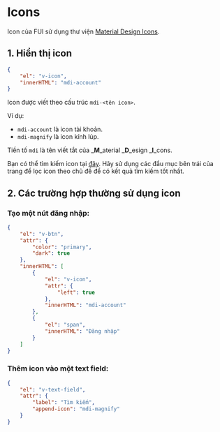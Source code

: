 # Icons

Icon của FUI sử dụng thư viện [Material Design Icons](https://pictogrammers.com/library/mdi/).

## 1. Hiển thị icon

```json
{
    "el": "v-icon",
    "innerHTML": "mdi-account"
}
```

Icon được viết theo cấu trúc `mdi-<tên icon>`.

Ví dụ:

* `mdi-account` là icon tài khoản.
* `mdi-magnify` là icon kính lúp.

Tiền tố `mdi` là tên viết tắt của _**M**_aterial _**D**_esign _**I**_cons.

Bạn có thể tìm kiếm icon tại [đây](https://pictogrammers.com/library/mdi/). Hãy sử dụng các đầu mục bên trái của trang để lọc icon theo chủ đề để có kết quả tìm kiếm tốt nhất.

## 2. Các trường hợp thường sử dụng icon

### Tạo một nút đăng nhập:

```json
{
    "el": "v-btn",
    "attr": {
        "color": "primary",
        "dark": true
    },
    "innerHTML": [
        {
            "el": "v-icon",
            "attr": {
                "left": true
            },
            "innerHTML": "mdi-account"
        },
        {
            "el": "span",
            "innerHTML": "Đăng nhập"
        }
    ]
}
```

### Thêm icon vào một text field:

```json
{
    "el": "v-text-field",
    "attr": {
        "label": "Tìm kiếm",
        "append-icon": "mdi-magnify"
    }
}
```
